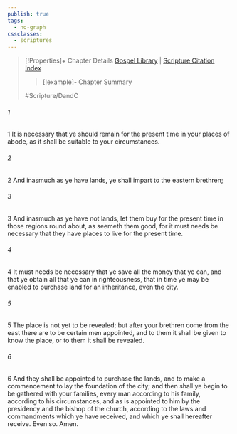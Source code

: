 ```yaml
---
publish: true
tags:
  - no-graph
cssclasses:
  - scriptures
---
```

>[!Properties]+ Chapter Details
>[Gospel Library](https://churchofjesuschrist.org/study/scriptures/dc-testament/dc/48?lang=eng)    |    [Scripture Citation Index](https://scriptures.byu.edu/#12e30::c12e30)
>>[!example]- Chapter Summary
>> 
> 
>
>#Scripture/DandC
###### 1
1 It is necessary that ye should remain for the present time in your places of abode, as it shall be suitable to your circumstances.
###### 2
2 And inasmuch as ye have lands, ye shall impart to the eastern brethren;
###### 3
3 And inasmuch as ye have not lands, let them buy for the present time in those regions round about, as seemeth them good, for it must needs be necessary that they have places to live for the present time.
###### 4
4 It must needs be necessary that ye save all the money that ye can, and that ye obtain all that ye can in righteousness, that in time ye may be enabled to purchase land for an inheritance, even the city.
###### 5
5 The place is not yet to be revealed; but after your brethren come from the east there are to be certain men appointed, and to them it shall be given to know the place, or to them it shall be revealed.
###### 6
6 And they shall be appointed to purchase the lands, and to make a commencement to lay the foundation of the city; and then shall ye begin to be gathered with your families, every man according to his family, according to his circumstances, and as is appointed to him by the presidency and the bishop of the church, according to the laws and commandments which ye have received, and which ye shall hereafter receive. Even so. Amen.
